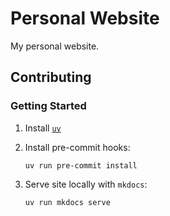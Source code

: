# Personal Website

My personal website.

## Contributing

### Getting Started

1. Install [`uv`](https://docs.astral.sh/uv/getting-started/installation/)
2. Install pre-commit hooks:

    ```shell
    uv run pre-commit install
    ```

3. Serve site locally with `mkdocs`:

    ```shell
    uv run mkdocs serve
    ```
